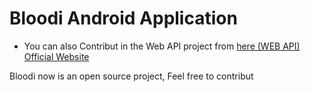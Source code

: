 # Bloodi Android Application
+ You can also Contribut in the Web API project from [here (WEB API)](https://github.com/oussaki/bloodi-web-api)
[Official Website](https://www.blood-i.com)

Bloodi now is an open source project,
Feel free to contribut